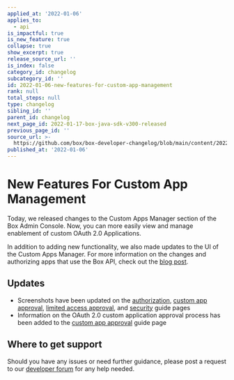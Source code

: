 ```yaml
---
applied_at: '2022-01-06'
applies_to:
  - api
is_impactful: true
is_new_feature: true
collapse: true
show_excerpt: true
release_source_url: ''
is_index: false
category_id: changelog
subcategory_id: ''
id: 2022-01-06-new-features-for-custom-app-management
rank: null
total_steps: null
type: changelog
sibling_id: ''
parent_id: changelog
next_page_id: 2022-01-17-box-java-sdk-v300-released
previous_page_id: ''
source_url: >-
  https://github.com/box/box-developer-changelog/blob/main/content/2022/01-06-new-features-for-custom-app-management.md
published_at: '2022-01-06'
---
```

# New Features For Custom App Management
<!--alex ignore -->

Today, we released changes to the Custom Apps Manager section of the Box Admin Console. Now, you can more easily view and manage enablement of custom OAuth 2.0
Applications.
<!--alex enable -->

<!-- more -->

In addition to adding new functionality, we also made updates to the UI of the Custom Apps Manager. For more information on the changes and authorizing apps that
use the Box API, check out the [blog post][2].

## Updates

* Screenshots have been updated on the [authorization][3], [custom app approval][4], [limited access approval][5], and [security][6] guide pages
* Information on the OAuth 2.0 custom application approval process has been added to the [custom app approval][4] guide page

## Where to get support

Should you have any issues or need further guidance, please post a request to
our [developer forum][1] for any help needed.

[1]: https://support.box.com/hc/en-us/community/topics/360001932973-Platform-and-Developer-Forum
[2]: https://medium.com/box-developer-blog/custom-apps-manager-updates-c79ccf8ebe97
[3]: g://authorization
[4]: g://authorization/custom-app-approval
[5]: g://authorization/limited-access-approval
[6]: g://security